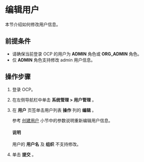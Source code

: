 # 编辑用户

本节介绍如何修改用户信息。

## 前提条件

* 请确保当前登录 OCP 的用户为 **ADMIN** 角色或 **ORG_ADMIN** 角色。
* 仅 **ADMIN** 角色支持修改 admin 用户信息。

## 操作步骤

1. 登录 OCP。

2. 在左侧导航栏中单击 **系统管理 > 用户管理** 。

3. 在 **用户** 页签单击用户列表 **操作** 列的 **编辑** 。

   参考 [创建用户](200.create-a-user.md) 小节中的参数说明重新编辑用户信息。

   <main id="notice" type='explain'>
   <h4>说明</h4>
   <p>用户的 <b>用户名</b> 及 <b>组织</b> 不支持修改。</p>
   </main>

4. 单击 **提交** 。
